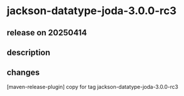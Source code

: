 # jackson-datatype-joda-3.0.0-rc3

## release on 20250414

## description

## changes

[maven-release-plugin] copy for tag jackson-datatype-joda-3.0.0-rc3

